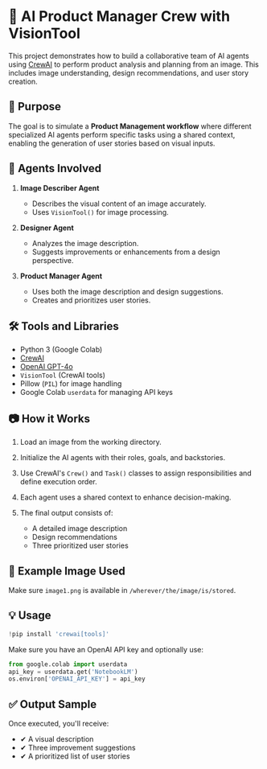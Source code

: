 # 🤖 AI Product Manager Crew with VisionTool

This project demonstrates how to build a collaborative team of AI agents using [CrewAI](https://github.com/joaomdmoura/crewai) to perform product analysis and planning from an image. This includes image understanding, design recommendations, and user story creation.

## 📌 Purpose

The goal is to simulate a **Product Management workflow** where different specialized AI agents perform specific tasks using a shared context, enabling the generation of user stories based on visual inputs.

## 🧠 Agents Involved

1. **Image Describer Agent**

   * Describes the visual content of an image accurately.
   * Uses `VisionTool()` for image processing.

2. **Designer Agent**

   * Analyzes the image description.
   * Suggests improvements or enhancements from a design perspective.

3. **Product Manager Agent**

   * Uses both the image description and design suggestions.
   * Creates and prioritizes user stories.

## 🛠️ Tools and Libraries

* Python 3 (Google Colab)
* [CrewAI](https://pypi.org/project/crewai/)
* [OpenAI GPT-4o](https://openai.com)
* `VisionTool` (CrewAI tools)
* Pillow (`PIL`) for image handling
* Google Colab `userdata` for managing API keys

## 📷 How it Works

1. Load an image from the working directory.
2. Initialize the AI agents with their roles, goals, and backstories.
3. Use CrewAI's `Crew()` and `Task()` classes to assign responsibilities and define execution order.
4. Each agent uses a shared context to enhance decision-making.
5. The final output consists of:

   * A detailed image description
   * Design recommendations
   * Three prioritized user stories

## 🧪 Example Image Used

Make sure `image1.png` is available in `/wherever/the/image/is/stored`.

## 💡 Usage

```python
!pip install 'crewai[tools]'
```

Make sure you have an OpenAI API key and optionally use:

```python
from google.colab import userdata
api_key = userdata.get('NotebookLM')
os.environ['OPENAI_API_KEY'] = api_key
```

## ✅ Output Sample

Once executed, you'll receive:

* ✔ A visual description
* ✔ Three improvement suggestions
* ✔ A prioritized list of user stories
